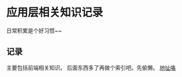 # 应用层相关知识记录
日常积累是个好习惯~~

## 记录
主要包括前端相关知识。
后面东西多了再做个索引吧。先偷懒。
[地址咯](https://github.com/IAMSBLOL/RecordOfJs/issues "With a Title")




